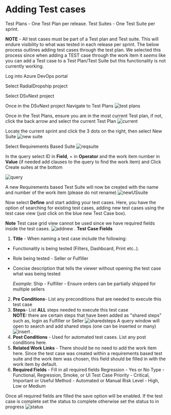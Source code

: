 # **Adding Test cases**
Test Plans - One Test Plan per release. 
Test Suites - One Test Suite per sprint. 

**NOTE** - All test cases must be part of a Test plan and Test suite. This will endure visibility to what was tested in each release per sprint. The below process outlines adding test cases through the test plan. We selected this process  since when adding a TEST case through the work item it _seems_ like you can add a Test case to a Test Plan/Test Suite but this functionality is not currently working.

Log into Azure DevOps portal

Select RadialDropship project

Select DSvNext project

Once in the DSvNext project Navigate to Test Plans
![test plans](./testplans.png)

Once in the Test Plans, ensure you are in the most current Test plan, if not, click the back arrow and select the current Test Plan
![current](./current.PNG)

Locate the current sprint and click the 3 dots on the right, then select New Suite
![new suite](./newsuite.PNG)

Select Requirements Based Suite 
![reqsuite](./reqsuite.PNG)

In the query select ID in **Field**, = in **Operator** and the work item number in **Value** (if needed add clauses to the query to find the work item) and Click Create suites at the bottom

![query](./query.PNG)

A new Requirements based Test Suite will now be created with the name and number of the work item (please do not rename)
![newUSsuite](./newUSsuite.PNG)

Now select **Define** and start adding your test cases. Here, you have the option of searching for existing test cases, adding new test cases using the test case view (just click on the blue new Test Case box).

**Note** Test case grid view cannot be used since we have required fields inside the test cases.
![addnew](./addnew.PNG)
.
**Test Case Fields**
1. **Title** - When naming a test case include the following:  
- Functionality is being tested (Filters, Dashboard, Print etc..). 
- Role being tested - Seller or Fulfiller
- Concise description that tells the viewer without opening the test case what was being tested
    
    _Example_: Ship - Fulfiller - Ensure orders can be partially shipped for multiple sellers
    
2. **Pre Conditions**- List any preconditions that are needed to execute this test case
3. **Steps**- List **ALL** steps needed to execute this test case    
    **NOTE:** there are certain steps that have been added as "shared steps" such as, login as Fulfiller or Seller
  ![sharedsteps](./sharedsteps.PNG)
  A query window will open to search and add shared steps (one can be inserted or many)
  ![insert](./insert.PNG)
.
4. **Post Conditions** - Used for automated test cases. List any post conditions here.
5. **Related Work Links** - There should be no need to add the work item here. Since the test case was created within a requirements based  test suite and the work item was chosen, this field should be filled in with the work item by default.
6. **Required Fields** - Fill in all required fields                Regression - Yes or No
    Type - Functional, Regression, Smoke, or UI
    Test Case Priority - Critical, Important or Useful
    Method - Automated or Manual
    Risk Level - High, Low or Medium
    
Once all required fields are filled the save option will be enabled. 
If the test case is complete set the status to complete otherwise set the status to in progress
![status](./status.PNG)

  







